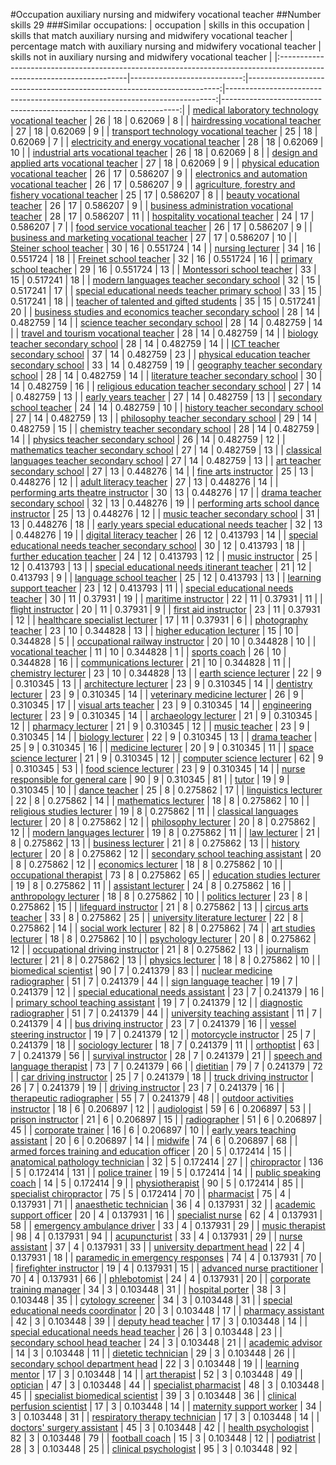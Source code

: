 #Occupation auxiliary nursing and midwifery vocational teacher
##Number skills 29
###Similar occupations:
| occupation                                                                                                            |   skills in this occupation |   skills that match auxiliary nursing and midwifery vocational teacher |   percentage match with auxiliary nursing and midwifery vocational teacher |   skills not in auxiliary nursing and midwifery vocational teacher |
|:----------------------------------------------------------------------------------------------------------------------|----------------------------:|-----------------------------------------------------------------------:|---------------------------------------------------------------------------:|-------------------------------------------------------------------:|
| [medical laboratory technology vocational teacher](medical_laboratory_technology_vocational_teacher.md)               |                          26 |                                                                     18 |                                                                   0.62069  |                                                                  8 |
| [hairdressing vocational teacher](hairdressing_vocational_teacher.md)                                                 |                          27 |                                                                     18 |                                                                   0.62069  |                                                                  9 |
| [transport technology vocational teacher](transport_technology_vocational_teacher.md)                                 |                          25 |                                                                     18 |                                                                   0.62069  |                                                                  7 |
| [electricity and energy vocational teacher](electricity_and_energy_vocational_teacher.md)                             |                          28 |                                                                     18 |                                                                   0.62069  |                                                                 10 |
| [industrial arts vocational teacher](industrial_arts_vocational_teacher.md)                                           |                          26 |                                                                     18 |                                                                   0.62069  |                                                                  8 |
| [design and applied arts vocational teacher](design_and_applied_arts_vocational_teacher.md)                           |                          27 |                                                                     18 |                                                                   0.62069  |                                                                  9 |
| [physical education vocational teacher](physical_education_vocational_teacher.md)                                     |                          26 |                                                                     17 |                                                                   0.586207 |                                                                  9 |
| [electronics and automation vocational teacher](electronics_and_automation_vocational_teacher.md)                     |                          26 |                                                                     17 |                                                                   0.586207 |                                                                  9 |
| [agriculture, forestry and fishery vocational teacher](agriculture,_forestry_and_fishery_vocational_teacher.md)       |                          25 |                                                                     17 |                                                                   0.586207 |                                                                  8 |
| [beauty vocational teacher](beauty_vocational_teacher.md)                                                             |                          26 |                                                                     17 |                                                                   0.586207 |                                                                  9 |
| [business administration vocational teacher](business_administration_vocational_teacher.md)                           |                          28 |                                                                     17 |                                                                   0.586207 |                                                                 11 |
| [hospitality vocational teacher](hospitality_vocational_teacher.md)                                                   |                          24 |                                                                     17 |                                                                   0.586207 |                                                                  7 |
| [food service vocational teacher](food_service_vocational_teacher.md)                                                 |                          26 |                                                                     17 |                                                                   0.586207 |                                                                  9 |
| [business and marketing vocational teacher](business_and_marketing_vocational_teacher.md)                             |                          27 |                                                                     17 |                                                                   0.586207 |                                                                 10 |
| [Steiner school teacher](Steiner_school_teacher.md)                                                                   |                          30 |                                                                     16 |                                                                   0.551724 |                                                                 14 |
| [nursing lecturer](nursing_lecturer.md)                                                                               |                          34 |                                                                     16 |                                                                   0.551724 |                                                                 18 |
| [Freinet school teacher](Freinet_school_teacher.md)                                                                   |                          32 |                                                                     16 |                                                                   0.551724 |                                                                 16 |
| [primary school teacher](primary_school_teacher.md)                                                                   |                          29 |                                                                     16 |                                                                   0.551724 |                                                                 13 |
| [Montessori school teacher](Montessori_school_teacher.md)                                                             |                          33 |                                                                     15 |                                                                   0.517241 |                                                                 18 |
| [modern languages teacher secondary school](modern_languages_teacher_secondary_school.md)                             |                          32 |                                                                     15 |                                                                   0.517241 |                                                                 17 |
| [special educational needs teacher primary school](special_educational_needs_teacher_primary_school.md)               |                          33 |                                                                     15 |                                                                   0.517241 |                                                                 18 |
| [teacher of talented and gifted students](teacher_of_talented_and_gifted_students.md)                                 |                          35 |                                                                     15 |                                                                   0.517241 |                                                                 20 |
| [business studies and economics teacher secondary school](business_studies_and_economics_teacher_secondary_school.md) |                          28 |                                                                     14 |                                                                   0.482759 |                                                                 14 |
| [science teacher secondary school](science_teacher_secondary_school.md)                                               |                          28 |                                                                     14 |                                                                   0.482759 |                                                                 14 |
| [travel and tourism vocational teacher](travel_and_tourism_vocational_teacher.md)                                     |                          28 |                                                                     14 |                                                                   0.482759 |                                                                 14 |
| [biology teacher secondary school](biology_teacher_secondary_school.md)                                               |                          28 |                                                                     14 |                                                                   0.482759 |                                                                 14 |
| [ICT teacher secondary school](ICT_teacher_secondary_school.md)                                                       |                          37 |                                                                     14 |                                                                   0.482759 |                                                                 23 |
| [physical education teacher secondary school](physical_education_teacher_secondary_school.md)                         |                          33 |                                                                     14 |                                                                   0.482759 |                                                                 19 |
| [geography teacher secondary school](geography_teacher_secondary_school.md)                                           |                          28 |                                                                     14 |                                                                   0.482759 |                                                                 14 |
| [literature teacher secondary school](literature_teacher_secondary_school.md)                                         |                          30 |                                                                     14 |                                                                   0.482759 |                                                                 16 |
| [religious education teacher secondary school](religious_education_teacher_secondary_school.md)                       |                          27 |                                                                     14 |                                                                   0.482759 |                                                                 13 |
| [early years teacher](early_years_teacher.md)                                                                         |                          27 |                                                                     14 |                                                                   0.482759 |                                                                 13 |
| [secondary school teacher](secondary_school_teacher.md)                                                               |                          24 |                                                                     14 |                                                                   0.482759 |                                                                 10 |
| [history teacher secondary school](history_teacher_secondary_school.md)                                               |                          27 |                                                                     14 |                                                                   0.482759 |                                                                 13 |
| [philosophy teacher secondary school](philosophy_teacher_secondary_school.md)                                         |                          29 |                                                                     14 |                                                                   0.482759 |                                                                 15 |
| [chemistry teacher secondary school](chemistry_teacher_secondary_school.md)                                           |                          28 |                                                                     14 |                                                                   0.482759 |                                                                 14 |
| [physics teacher secondary school](physics_teacher_secondary_school.md)                                               |                          26 |                                                                     14 |                                                                   0.482759 |                                                                 12 |
| [mathematics teacher secondary school](mathematics_teacher_secondary_school.md)                                       |                          27 |                                                                     14 |                                                                   0.482759 |                                                                 13 |
| [classical languages teacher secondary school](classical_languages_teacher_secondary_school.md)                       |                          27 |                                                                     14 |                                                                   0.482759 |                                                                 13 |
| [art teacher secondary school](art_teacher_secondary_school.md)                                                       |                          27 |                                                                     13 |                                                                   0.448276 |                                                                 14 |
| [fine arts instructor](fine_arts_instructor.md)                                                                       |                          25 |                                                                     13 |                                                                   0.448276 |                                                                 12 |
| [adult literacy teacher](adult_literacy_teacher.md)                                                                   |                          27 |                                                                     13 |                                                                   0.448276 |                                                                 14 |
| [performing arts theatre instructor](performing_arts_theatre_instructor.md)                                           |                          30 |                                                                     13 |                                                                   0.448276 |                                                                 17 |
| [drama teacher secondary school](drama_teacher_secondary_school.md)                                                   |                          32 |                                                                     13 |                                                                   0.448276 |                                                                 19 |
| [performing arts school dance instructor](performing_arts_school_dance_instructor.md)                                 |                          25 |                                                                     13 |                                                                   0.448276 |                                                                 12 |
| [music teacher secondary school](music_teacher_secondary_school.md)                                                   |                          31 |                                                                     13 |                                                                   0.448276 |                                                                 18 |
| [early years special educational needs teacher](early_years_special_educational_needs_teacher.md)                     |                          32 |                                                                     13 |                                                                   0.448276 |                                                                 19 |
| [digital literacy teacher](digital_literacy_teacher.md)                                                               |                          26 |                                                                     12 |                                                                   0.413793 |                                                                 14 |
| [special educational needs teacher secondary school](special_educational_needs_teacher_secondary_school.md)           |                          30 |                                                                     12 |                                                                   0.413793 |                                                                 18 |
| [further education teacher](further_education_teacher.md)                                                             |                          24 |                                                                     12 |                                                                   0.413793 |                                                                 12 |
| [music instructor](music_instructor.md)                                                                               |                          25 |                                                                     12 |                                                                   0.413793 |                                                                 13 |
| [special educational needs itinerant teacher](special_educational_needs_itinerant_teacher.md)                         |                          21 |                                                                     12 |                                                                   0.413793 |                                                                  9 |
| [language school teacher](language_school_teacher.md)                                                                 |                          25 |                                                                     12 |                                                                   0.413793 |                                                                 13 |
| [learning support teacher](learning_support_teacher.md)                                                               |                          23 |                                                                     12 |                                                                   0.413793 |                                                                 11 |
| [special educational needs teacher](special_educational_needs_teacher.md)                                             |                          30 |                                                                     11 |                                                                   0.37931  |                                                                 19 |
| [maritime instructor](maritime_instructor.md)                                                                         |                          22 |                                                                     11 |                                                                   0.37931  |                                                                 11 |
| [flight instructor](flight_instructor.md)                                                                             |                          20 |                                                                     11 |                                                                   0.37931  |                                                                  9 |
| [first aid instructor](first_aid_instructor.md)                                                                       |                          23 |                                                                     11 |                                                                   0.37931  |                                                                 12 |
| [healthcare specialist lecturer](healthcare_specialist_lecturer.md)                                                   |                          17 |                                                                     11 |                                                                   0.37931  |                                                                  6 |
| [photography teacher](photography_teacher.md)                                                                         |                          23 |                                                                     10 |                                                                   0.344828 |                                                                 13 |
| [higher education lecturer](higher_education_lecturer.md)                                                             |                          15 |                                                                     10 |                                                                   0.344828 |                                                                  5 |
| [occupational railway instructor](occupational_railway_instructor.md)                                                 |                          20 |                                                                     10 |                                                                   0.344828 |                                                                 10 |
| [vocational teacher](vocational_teacher.md)                                                                           |                          11 |                                                                     10 |                                                                   0.344828 |                                                                  1 |
| [sports coach](sports_coach.md)                                                                                       |                          26 |                                                                     10 |                                                                   0.344828 |                                                                 16 |
| [communications lecturer](communications_lecturer.md)                                                                 |                          21 |                                                                     10 |                                                                   0.344828 |                                                                 11 |
| [chemistry lecturer](chemistry_lecturer.md)                                                                           |                          23 |                                                                     10 |                                                                   0.344828 |                                                                 13 |
| [earth science lecturer](earth_science_lecturer.md)                                                                   |                          22 |                                                                      9 |                                                                   0.310345 |                                                                 13 |
| [architecture lecturer](architecture_lecturer.md)                                                                     |                          23 |                                                                      9 |                                                                   0.310345 |                                                                 14 |
| [dentistry lecturer](dentistry_lecturer.md)                                                                           |                          23 |                                                                      9 |                                                                   0.310345 |                                                                 14 |
| [veterinary medicine lecturer](veterinary_medicine_lecturer.md)                                                       |                          26 |                                                                      9 |                                                                   0.310345 |                                                                 17 |
| [visual arts teacher](visual_arts_teacher.md)                                                                         |                          23 |                                                                      9 |                                                                   0.310345 |                                                                 14 |
| [engineering lecturer](engineering_lecturer.md)                                                                       |                          23 |                                                                      9 |                                                                   0.310345 |                                                                 14 |
| [archaeology lecturer](archaeology_lecturer.md)                                                                       |                          21 |                                                                      9 |                                                                   0.310345 |                                                                 12 |
| [pharmacy lecturer](pharmacy_lecturer.md)                                                                             |                          21 |                                                                      9 |                                                                   0.310345 |                                                                 12 |
| [music teacher](music_teacher.md)                                                                                     |                          23 |                                                                      9 |                                                                   0.310345 |                                                                 14 |
| [biology lecturer](biology_lecturer.md)                                                                               |                          22 |                                                                      9 |                                                                   0.310345 |                                                                 13 |
| [drama teacher](drama_teacher.md)                                                                                     |                          25 |                                                                      9 |                                                                   0.310345 |                                                                 16 |
| [medicine lecturer](medicine_lecturer.md)                                                                             |                          20 |                                                                      9 |                                                                   0.310345 |                                                                 11 |
| [space science lecturer](space_science_lecturer.md)                                                                   |                          21 |                                                                      9 |                                                                   0.310345 |                                                                 12 |
| [computer science lecturer](computer_science_lecturer.md)                                                             |                          62 |                                                                      9 |                                                                   0.310345 |                                                                 53 |
| [food science lecturer](food_science_lecturer.md)                                                                     |                          23 |                                                                      9 |                                                                   0.310345 |                                                                 14 |
| [nurse responsible for general care](nurse_responsible_for_general_care.md)                                           |                          90 |                                                                      9 |                                                                   0.310345 |                                                                 81 |
| [tutor](tutor.md)                                                                                                     |                          19 |                                                                      9 |                                                                   0.310345 |                                                                 10 |
| [dance teacher](dance_teacher.md)                                                                                     |                          25 |                                                                      8 |                                                                   0.275862 |                                                                 17 |
| [linguistics lecturer](linguistics_lecturer.md)                                                                       |                          22 |                                                                      8 |                                                                   0.275862 |                                                                 14 |
| [mathematics lecturer](mathematics_lecturer.md)                                                                       |                          18 |                                                                      8 |                                                                   0.275862 |                                                                 10 |
| [religious studies lecturer](religious_studies_lecturer.md)                                                           |                          19 |                                                                      8 |                                                                   0.275862 |                                                                 11 |
| [classical languages lecturer](classical_languages_lecturer.md)                                                       |                          20 |                                                                      8 |                                                                   0.275862 |                                                                 12 |
| [philosophy lecturer](philosophy_lecturer.md)                                                                         |                          20 |                                                                      8 |                                                                   0.275862 |                                                                 12 |
| [modern languages lecturer](modern_languages_lecturer.md)                                                             |                          19 |                                                                      8 |                                                                   0.275862 |                                                                 11 |
| [law lecturer](law_lecturer.md)                                                                                       |                          21 |                                                                      8 |                                                                   0.275862 |                                                                 13 |
| [business lecturer](business_lecturer.md)                                                                             |                          21 |                                                                      8 |                                                                   0.275862 |                                                                 13 |
| [history lecturer](history_lecturer.md)                                                                               |                          20 |                                                                      8 |                                                                   0.275862 |                                                                 12 |
| [secondary school teaching assistant](secondary_school_teaching_assistant.md)                                         |                          20 |                                                                      8 |                                                                   0.275862 |                                                                 12 |
| [economics lecturer](economics_lecturer.md)                                                                           |                          18 |                                                                      8 |                                                                   0.275862 |                                                                 10 |
| [occupational therapist](occupational_therapist.md)                                                                   |                          73 |                                                                      8 |                                                                   0.275862 |                                                                 65 |
| [education studies lecturer](education_studies_lecturer.md)                                                           |                          19 |                                                                      8 |                                                                   0.275862 |                                                                 11 |
| [assistant lecturer](assistant_lecturer.md)                                                                           |                          24 |                                                                      8 |                                                                   0.275862 |                                                                 16 |
| [anthropology lecturer](anthropology_lecturer.md)                                                                     |                          18 |                                                                      8 |                                                                   0.275862 |                                                                 10 |
| [politics lecturer](politics_lecturer.md)                                                                             |                          23 |                                                                      8 |                                                                   0.275862 |                                                                 15 |
| [lifeguard instructor](lifeguard_instructor.md)                                                                       |                          21 |                                                                      8 |                                                                   0.275862 |                                                                 13 |
| [circus arts teacher](circus_arts_teacher.md)                                                                         |                          33 |                                                                      8 |                                                                   0.275862 |                                                                 25 |
| [university literature lecturer](university_literature_lecturer.md)                                                   |                          22 |                                                                      8 |                                                                   0.275862 |                                                                 14 |
| [social work lecturer](social_work_lecturer.md)                                                                       |                          82 |                                                                      8 |                                                                   0.275862 |                                                                 74 |
| [art studies lecturer](art_studies_lecturer.md)                                                                       |                          18 |                                                                      8 |                                                                   0.275862 |                                                                 10 |
| [psychology lecturer](psychology_lecturer.md)                                                                         |                          20 |                                                                      8 |                                                                   0.275862 |                                                                 12 |
| [occupational driving instructor](occupational_driving_instructor.md)                                                 |                          21 |                                                                      8 |                                                                   0.275862 |                                                                 13 |
| [journalism lecturer](journalism_lecturer.md)                                                                         |                          21 |                                                                      8 |                                                                   0.275862 |                                                                 13 |
| [physics lecturer](physics_lecturer.md)                                                                               |                          18 |                                                                      8 |                                                                   0.275862 |                                                                 10 |
| [biomedical scientist](biomedical_scientist.md)                                                                       |                          90 |                                                                      7 |                                                                   0.241379 |                                                                 83 |
| [nuclear medicine radiographer](nuclear_medicine_radiographer.md)                                                     |                          51 |                                                                      7 |                                                                   0.241379 |                                                                 44 |
| [sign language teacher](sign_language_teacher.md)                                                                     |                          19 |                                                                      7 |                                                                   0.241379 |                                                                 12 |
| [special educational needs assistant](special_educational_needs_assistant.md)                                         |                          23 |                                                                      7 |                                                                   0.241379 |                                                                 16 |
| [primary school teaching assistant](primary_school_teaching_assistant.md)                                             |                          19 |                                                                      7 |                                                                   0.241379 |                                                                 12 |
| [diagnostic radiographer](diagnostic_radiographer.md)                                                                 |                          51 |                                                                      7 |                                                                   0.241379 |                                                                 44 |
| [university teaching assistant](university_teaching_assistant.md)                                                     |                          11 |                                                                      7 |                                                                   0.241379 |                                                                  4 |
| [bus driving instructor](bus_driving_instructor.md)                                                                   |                          23 |                                                                      7 |                                                                   0.241379 |                                                                 16 |
| [vessel steering instructor](vessel_steering_instructor.md)                                                           |                          19 |                                                                      7 |                                                                   0.241379 |                                                                 12 |
| [motorcycle instructor](motorcycle_instructor.md)                                                                     |                          25 |                                                                      7 |                                                                   0.241379 |                                                                 18 |
| [sociology lecturer](sociology_lecturer.md)                                                                           |                          18 |                                                                      7 |                                                                   0.241379 |                                                                 11 |
| [orthoptist](orthoptist.md)                                                                                           |                          63 |                                                                      7 |                                                                   0.241379 |                                                                 56 |
| [survival instructor](survival_instructor.md)                                                                         |                          28 |                                                                      7 |                                                                   0.241379 |                                                                 21 |
| [speech and language therapist](speech_and_language_therapist.md)                                                     |                          73 |                                                                      7 |                                                                   0.241379 |                                                                 66 |
| [dietitian](dietitian.md)                                                                                             |                          79 |                                                                      7 |                                                                   0.241379 |                                                                 72 |
| [car driving instructor](car_driving_instructor.md)                                                                   |                          25 |                                                                      7 |                                                                   0.241379 |                                                                 18 |
| [truck driving instructor](truck_driving_instructor.md)                                                               |                          26 |                                                                      7 |                                                                   0.241379 |                                                                 19 |
| [driving instructor](driving_instructor.md)                                                                           |                          23 |                                                                      7 |                                                                   0.241379 |                                                                 16 |
| [therapeutic radiographer](therapeutic_radiographer.md)                                                               |                          55 |                                                                      7 |                                                                   0.241379 |                                                                 48 |
| [outdoor activities instructor](outdoor_activities_instructor.md)                                                     |                          18 |                                                                      6 |                                                                   0.206897 |                                                                 12 |
| [audiologist](audiologist.md)                                                                                         |                          59 |                                                                      6 |                                                                   0.206897 |                                                                 53 |
| [prison instructor](prison_instructor.md)                                                                             |                          21 |                                                                      6 |                                                                   0.206897 |                                                                 15 |
| [radiographer](radiographer.md)                                                                                       |                          51 |                                                                      6 |                                                                   0.206897 |                                                                 45 |
| [corporate trainer](corporate_trainer.md)                                                                             |                          16 |                                                                      6 |                                                                   0.206897 |                                                                 10 |
| [early years teaching assistant](early_years_teaching_assistant.md)                                                   |                          20 |                                                                      6 |                                                                   0.206897 |                                                                 14 |
| [midwife](midwife.md)                                                                                                 |                          74 |                                                                      6 |                                                                   0.206897 |                                                                 68 |
| [armed forces training and education officer](armed_forces_training_and_education_officer.md)                         |                          20 |                                                                      5 |                                                                   0.172414 |                                                                 15 |
| [anatomical pathology technician](anatomical_pathology_technician.md)                                                 |                          32 |                                                                      5 |                                                                   0.172414 |                                                                 27 |
| [chiropractor](chiropractor.md)                                                                                       |                         136 |                                                                      5 |                                                                   0.172414 |                                                                131 |
| [police trainer](police_trainer.md)                                                                                   |                          19 |                                                                      5 |                                                                   0.172414 |                                                                 14 |
| [public speaking coach](public_speaking_coach.md)                                                                     |                          14 |                                                                      5 |                                                                   0.172414 |                                                                  9 |
| [physiotherapist](physiotherapist.md)                                                                                 |                          90 |                                                                      5 |                                                                   0.172414 |                                                                 85 |
| [specialist chiropractor](specialist_chiropractor.md)                                                                 |                          75 |                                                                      5 |                                                                   0.172414 |                                                                 70 |
| [pharmacist](pharmacist.md)                                                                                           |                          75 |                                                                      4 |                                                                   0.137931 |                                                                 71 |
| [anaesthetic technician](anaesthetic_technician.md)                                                                   |                          36 |                                                                      4 |                                                                   0.137931 |                                                                 32 |
| [academic support officer](academic_support_officer.md)                                                               |                          20 |                                                                      4 |                                                                   0.137931 |                                                                 16 |
| [specialist nurse](specialist_nurse.md)                                                                               |                          62 |                                                                      4 |                                                                   0.137931 |                                                                 58 |
| [emergency ambulance driver](emergency_ambulance_driver.md)                                                           |                          33 |                                                                      4 |                                                                   0.137931 |                                                                 29 |
| [music therapist](music_therapist.md)                                                                                 |                          98 |                                                                      4 |                                                                   0.137931 |                                                                 94 |
| [acupuncturist](acupuncturist.md)                                                                                     |                          33 |                                                                      4 |                                                                   0.137931 |                                                                 29 |
| [nurse assistant](nurse_assistant.md)                                                                                 |                          37 |                                                                      4 |                                                                   0.137931 |                                                                 33 |
| [university department head](university_department_head.md)                                                           |                          22 |                                                                      4 |                                                                   0.137931 |                                                                 18 |
| [paramedic in emergency responses](paramedic_in_emergency_responses.md)                                               |                          74 |                                                                      4 |                                                                   0.137931 |                                                                 70 |
| [firefighter instructor](firefighter_instructor.md)                                                                   |                          19 |                                                                      4 |                                                                   0.137931 |                                                                 15 |
| [advanced nurse practitioner](advanced_nurse_practitioner.md)                                                         |                          70 |                                                                      4 |                                                                   0.137931 |                                                                 66 |
| [phlebotomist](phlebotomist.md)                                                                                       |                          24 |                                                                      4 |                                                                   0.137931 |                                                                 20 |
| [corporate training manager](corporate_training_manager.md)                                                           |                          34 |                                                                      3 |                                                                   0.103448 |                                                                 31 |
| [hospital porter](hospital_porter.md)                                                                                 |                          38 |                                                                      3 |                                                                   0.103448 |                                                                 35 |
| [cytology screener](cytology_screener.md)                                                                             |                          34 |                                                                      3 |                                                                   0.103448 |                                                                 31 |
| [special educational needs coordinator](special_educational_needs_coordinator.md)                                     |                          20 |                                                                      3 |                                                                   0.103448 |                                                                 17 |
| [pharmacy assistant](pharmacy_assistant.md)                                                                           |                          42 |                                                                      3 |                                                                   0.103448 |                                                                 39 |
| [deputy head teacher](deputy_head_teacher.md)                                                                         |                          17 |                                                                      3 |                                                                   0.103448 |                                                                 14 |
| [special educational needs head teacher](special_educational_needs_head_teacher.md)                                   |                          26 |                                                                      3 |                                                                   0.103448 |                                                                 23 |
| [secondary school head teacher](secondary_school_head_teacher.md)                                                     |                          24 |                                                                      3 |                                                                   0.103448 |                                                                 21 |
| [academic advisor](academic_advisor.md)                                                                               |                          14 |                                                                      3 |                                                                   0.103448 |                                                                 11 |
| [dietetic technician](dietetic_technician.md)                                                                         |                          29 |                                                                      3 |                                                                   0.103448 |                                                                 26 |
| [secondary school department head](secondary_school_department_head.md)                                               |                          22 |                                                                      3 |                                                                   0.103448 |                                                                 19 |
| [learning mentor](learning_mentor.md)                                                                                 |                          17 |                                                                      3 |                                                                   0.103448 |                                                                 14 |
| [art therapist](art_therapist.md)                                                                                     |                          52 |                                                                      3 |                                                                   0.103448 |                                                                 49 |
| [optician](optician.md)                                                                                               |                          47 |                                                                      3 |                                                                   0.103448 |                                                                 44 |
| [specialist pharmacist](specialist_pharmacist.md)                                                                     |                          48 |                                                                      3 |                                                                   0.103448 |                                                                 45 |
| [specialist biomedical scientist](specialist_biomedical_scientist.md)                                                 |                          39 |                                                                      3 |                                                                   0.103448 |                                                                 36 |
| [clinical perfusion scientist](clinical_perfusion_scientist.md)                                                       |                          17 |                                                                      3 |                                                                   0.103448 |                                                                 14 |
| [maternity support worker](maternity_support_worker.md)                                                               |                          34 |                                                                      3 |                                                                   0.103448 |                                                                 31 |
| [respiratory therapy technician](respiratory_therapy_technician.md)                                                   |                          17 |                                                                      3 |                                                                   0.103448 |                                                                 14 |
| [doctors' surgery assistant](doctors'_surgery_assistant.md)                                                           |                          45 |                                                                      3 |                                                                   0.103448 |                                                                 42 |
| [health psychologist](health_psychologist.md)                                                                         |                          82 |                                                                      3 |                                                                   0.103448 |                                                                 79 |
| [football coach](football_coach.md)                                                                                   |                          15 |                                                                      3 |                                                                   0.103448 |                                                                 12 |
| [podiatrist](podiatrist.md)                                                                                           |                          28 |                                                                      3 |                                                                   0.103448 |                                                                 25 |
| [clinical psychologist](clinical_psychologist.md)                                                                     |                          95 |                                                                      3 |                                                                   0.103448 |                                                                 92 |
